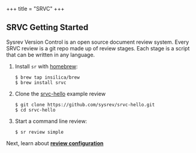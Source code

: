 +++
title = "SRVC"
+++

<h2>SRVC Getting Started</h2>
Sysrev Version Control is an open source document review system. Every SRVC review is a git repo made up of review stages. Each stage is a script that can be written in any language.  

1. Install `sr` with [homebrew](https://brew.sh/):
   ```plaintext
   $ brew tap insilica/brew
   $ brew install srvc
   ```
2. Clone the [srvc-hello](https://github.com/sysrev/srvc-hello) example review
   ```plaintext
   $ git clone https://github.com/sysrev/srvc-hello.git
   $ cd srvc-hello
   ```
3. Start a command line review:
   ```plaintext
   $ sr review simple
   ```

Next, learn about [**review configuration**](/docs/sr.yaml) 